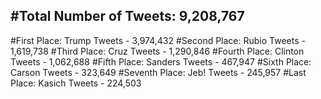 #Total Number of Tweets: 9,208,767 
---
#First Place: Trump Tweets - 3,974,432
#Second Place: Rubio Tweets - 1,619,738
#Third Place: Cruz Tweets - 1,290,846
#Fourth Place: Clinton Tweets - 1,062,688
#Fifth Place: Sanders Tweets - 467,947
#Sixth Place: Carson Tweets - 323,649
#Seventh Place: Jeb! Tweets - 245,957
#Last Place: Kasich Tweets - 224,503

